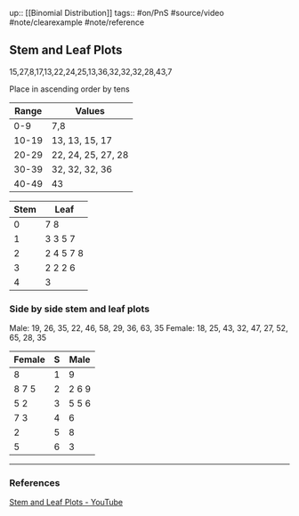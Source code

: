 up:: [[Binomial Distribution]]
tags:: #on/PnS #source/video #note/clearexample #note/reference  

## Stem and Leaf Plots

15,27,8,17,13,22,24,25,13,36,32,32,32,28,43,7

Place in ascending order by tens

| Range | Values             |
| ----- | ------------------ |
| 0-9   | 7,8                |
| 10-19 | 13, 13, 15, 17     |
| 20-29 | 22, 24, 25, 27, 28 |
| 30-39 | 32, 32, 32, 36     | 
| 40-49 | 43                 |

| Stem | Leaf      |
| ---- | --------- |
| 0    | 7 8       |
| 1    | 3 3 5 7   |
| 2    | 2 4 5 7 8 |
| 3    | 2 2 2 6   |
| 4    | 3          |

### Side by side stem and leaf plots

Male: 19, 26, 35, 22, 46, 58, 29, 36, 63, 35
Female: 18, 25, 43, 32, 47, 27, 52, 65, 28, 35

| Female | S   | Male  |
| ------ | --- | ----- |
| 8      | 1   | 9     |
| 8 7 5  | 2   | 2 6 9 |
| 5 2    | 3   | 5 5 6 |
| 7 3    | 4   | 6     |
| 2      | 5   | 8     |
| 5       | 6   | 3     |


---

### References

[Stem and Leaf Plots - YouTube](https://www.youtube.com/watch?v=MUCvUgGfzdo&list=PL0o_zxa4K1BVsziIRdfv4Hl4UIqDZhXWV&index=13)